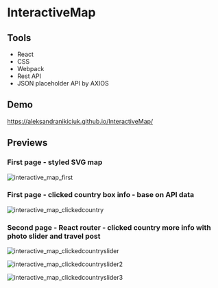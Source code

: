 # InteractiveMap


## Tools
* React
* CSS
* Webpack
* Rest API
* JSON placeholder API by AXIOS

## Demo 
https://aleksandranikiciuk.github.io/InteractiveMap/

## Previews
### First page - styled SVG map
![interactive_map_first](https://user-images.githubusercontent.com/40436283/48063082-3bec9480-e1c4-11e8-899b-e32895c87dfd.png)
### First page - clicked country box info - base on API data 
![interactive_map_clickedcountry](https://user-images.githubusercontent.com/40436283/48063086-3f801b80-e1c4-11e8-95d8-c574cc9cb3a6.png)

### Second page - React router - clicked country more info with photo slider and travel post
![interactive_map_clickedcountryslider](https://user-images.githubusercontent.com/40436283/48063090-41e27580-e1c4-11e8-9e9b-979a43165be3.png)

![interactive_map_clickedcountryslider2](https://user-images.githubusercontent.com/40436283/48063093-4444cf80-e1c4-11e8-8ba1-ee39ebe7e23f.png)

![interactive_map_clickedcountryslider3](https://user-images.githubusercontent.com/40436283/48063096-47d85680-e1c4-11e8-9819-3840996ccae7.png)
